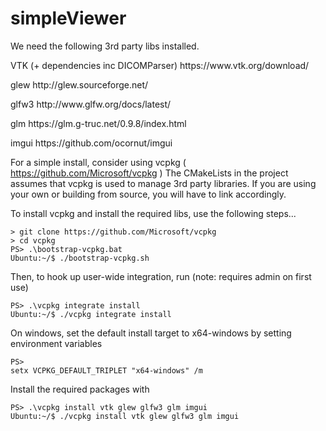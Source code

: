 # simpleViewer

We need the following 3rd party libs installed.

<p>VTK (+ dependencies inc DICOMParser) https://www.vtk.org/download/ </p>
<p>glew http://glew.sourceforge.net/</p>
<p>glfw3 http://www.glfw.org/docs/latest/</p>
<p>glm https://glm.g-truc.net/0.9.8/index.html</p>
<p>imgui https://github.com/ocornut/imgui</p>

For a simple install, consider using vcpkg ( https://github.com/Microsoft/vcpkg ) The CMakeLists in the project assumes that vcpkg is used to manage 3rd party libraries. If you are using your own or building from source, you will have to link accordingly.

<p>To install vcpkg and install the required libs, use the following steps...</p>
<p>
<pre><code>&gt; git clone https://github.com/Microsoft/vcpkg
&gt; cd vcpkg
PS&gt; .\bootstrap-vcpkg.bat
Ubuntu:~/$ ./bootstrap-vcpkg.sh
</code></pre>
<p>Then, to hook up user-wide integration, run (note: requires admin on first use)</p>
<pre><code>PS&gt; .\vcpkg integrate install
Ubuntu:~/$ ./vcpkg integrate install
</code></pre>

<p>On windows, set the default install target to x64-windows by setting environment variables </p>
<pre><code>PS&gt;
setx VCPKG_DEFAULT_TRIPLET "x64-windows" /m
</code></pre>

<p>Install the required packages with </p>
<pre><code>PS&gt; .\vcpkg install vtk glew glfw3 glm imgui
Ubuntu:~/$ ./vcpkg install vtk glew glfw3 glm imgui
</code></pre>
